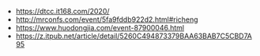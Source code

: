 - https://dtcc.it168.com/2020/
- http://mrconfs.com/event/5fa9fddb922d2.html#richeng
- https://www.huodongjia.com/event-87900046.html
- https://z.itpub.net/article/detail/5260C494873379BAA63BAB7C5CBD7A95